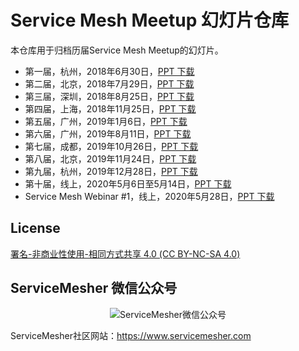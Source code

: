 # Service Mesh Meetup 幻灯片仓库

本仓库用于归档历届Service Mesh Meetup的幻灯片。

- 第一届，杭州，2018年6月30日，[PPT 下载](2018/06/hangzhou)
- 第二届，北京，2018年7月29日，[PPT 下载](2018/07/beijing)
- 第三届，深圳，2018年8月25日，[PPT 下载](2018/08/shenzhen)
- 第四届，上海，2018年11月25日，[PPT 下载](2018/11/shanghai)
- 第五届，广州，2019年1月6日，[PPT 下载](2019/01/guangzhou)
- 第六届，广州，2019年8月11日，[PPT 下载](2019/08/guangzhou)
- 第七届，成都，2019年10月26日，[PPT 下载](2019/10/chengdu)
- 第八届，北京，2019年11月24日，[PPT 下载](2019/11/beijing)
- 第九届，杭州，2019年12月28日，[PPT 下载](2019/12/hangzhou)
- 第十届，线上，2020年5月6日至5月14日，[PPT 下载](2020/05/virtual)
- Service Mesh Webinar #1，线上，2020年5月28日，[PPT 下载](2020/05/webinar)

## License

[署名-非商业性使用-相同方式共享 4.0 (CC BY-NC-SA 4.0)](https://creativecommons.org/licenses/by-nc-sa/4.0/deed.zh)

## ServiceMesher 微信公众号

<p align="center">
<img src="https://ae01.alicdn.com/kf/Ud3e6500d112d4e98af8f7cc00059f043z.jpg" alt="ServiceMesher微信公众号"/>
</p>

ServiceMesher社区网站：https://www.servicemesher.com